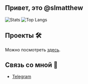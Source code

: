 ## Привет, это @slmatthew

![Stats](https://github-readme-stats.vercel.app/api?username=slmatthew&count_private=true&theme=dark) ![Top Langs](https://github-readme-stats.vercel.app/api/top-langs/?username=slmatthew&layout=compact&theme=dark)

## Проекты 🛠
Можно посмотреть <a href="https://t.me/slmdev/10" target="_blank">здесь</a>.

## Связь со мной 💭
- <a href="https://t.me/slmatthew" target="_blank">Telegram</a>
